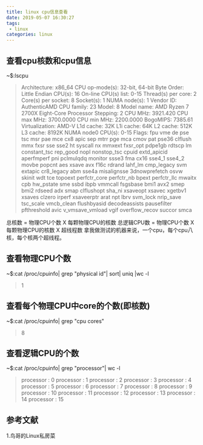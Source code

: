 ```yaml
---
title: linux cpu信息查看
date: 2019-05-07 16:30:27
tags:
 - linux
categories: linux
---
```


## 查看cpu核数和cpu信息
~$:lscpu
> Architecture:          x86_64
CPU op-mode(s):        32-bit, 64-bit
Byte Order:            Little Endian
CPU(s):                16
On-line CPU(s) list:   0-15
Thread(s) per core:    2
Core(s) per socket:    8
Socket(s):             1
NUMA node(s):          1
Vendor ID:             AuthenticAMD
CPU family:            23
Model:                 8
Model name:            AMD Ryzen 7 2700X Eight-Core Processor
Stepping:              2
CPU MHz:               3921.420
CPU max MHz:           3700.0000
CPU min MHz:           2200.0000
BogoMIPS:              7385.61
Virtualization:        AMD-V
L1d cache:             32K
L1i cache:             64K
L2 cache:              512K
L3 cache:              8192K
NUMA node0 CPU(s):     0-15
Flags:                 fpu vme de pse tsc msr pae mce cx8 apic sep mtrr pge mca cmov pat pse36 clflush mmx fxsr sse sse2 ht syscall nx mmxext fxsr_opt pdpe1gb rdtscp lm constant_tsc rep_good nopl nonstop_tsc cpuid extd_apicid aperfmperf pni pclmulqdq monitor ssse3 fma cx16 sse4_1 sse4_2 movbe popcnt aes xsave avx f16c rdrand lahf_lm cmp_legacy svm extapic cr8_legacy abm sse4a misalignsse 3dnowprefetch osvw skinit wdt tce topoext perfctr_core perfctr_nb bpext perfctr_llc mwaitx cpb hw_pstate sme ssbd ibpb vmmcall fsgsbase bmi1 avx2 smep bmi2 rdseed adx smap clflushopt sha_ni xsaveopt xsavec xgetbv1 xsaves clzero irperf xsaveerptr arat npt lbrv svm_lock nrip_save tsc_scale vmcb_clean flushbyasid decodeassists pausefilter pfthreshold avic v_vmsave_vmload vgif overflow_recov succor smca


总核数 = 物理CPU个数 X 每颗物理CPU的核数
总逻辑CPU数 = 物理CPU个数 X 每颗物理CPU的核数 X 超线程数
拿我做测试的机器来说，一个cpu，每个cpu八核，每个核两个超线程。

## 查看物理CPU个数
~$:cat /proc/cpuinfo| grep "physical id"| sort| uniq |wc -l
> 1

## 查看每个物理CPU中core的个数(即核数)
~$:cat /proc/cpuinfo| grep "cpu cores"
> 8

## 查看逻辑CPU的个数
~$:cat /proc/cpuinfo| grep "processor"| wc -l
> processor	: 0
processor	: 1
processor	: 2
processor	: 3
processor	: 4
processor	: 5
processor	: 6
processor	: 7
processor	: 8
processor	: 9
processor	: 10
processor	: 11
processor	: 12
processor	: 13
processor	: 14
processor	: 15


## 参考文献
1.鸟哥的Linux私房菜
